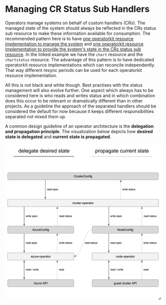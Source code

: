# Managing CR Status Sub Handlers

Operators manage systems on behalf of custom handlers (CRs). The managed state
of the system should always be reflected in the CRs status sub resource to make
these information available for consumption. The recommended pattern here is to
have [one operatorkit resource implementation to manage the system](https://github.com/giantswarm/chart-operator/tree/109f2b1f10d3500e4e9468ac901b0f344f37dd7b/service/controller/v3/resource/chart)
and [one operatorkit resource implementation to provide the system's state in the CRs status sub resource](https://github.com/giantswarm/chart-operator/tree/109f2b1f10d3500e4e9468ac901b0f344f37dd7b/service/controller/v3/resource/chartstatus).
In the linked example we have the `chart` resource and the `chartstatus`
resource. The advantage of this pattern is to have dedicated operatorkit
resource implementations which can reconcile independently. That way different
resync periods can be used for each operatorkit resource implementation.

All this is not black and white though. Best practises with the status
management will also evolve further. One aspect which always has to be
considered here is who reads and writes status and in which combination does
this occur to be relevant or dramatically different than in other projects. As a
guideline the approach of the separated handlers should be considered the
default for now because it keeps different responsibilities separated not mixed
them up.

A common design guideline of an operator architecture is the **delegation and
propagation principle**. The visualization below depicts how **desired state is
delegated** and **current state is propagated**.

![Delegation And Propagation](images/delegation_and_propagation.png)
